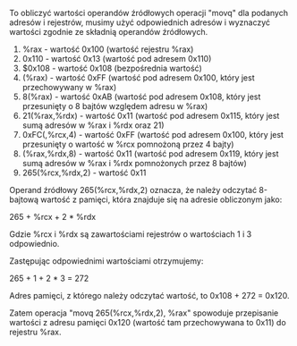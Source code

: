 To obliczyć wartości operandów źródłowych operacji "movq" dla podanych adresów i rejestrów, musimy użyć odpowiednich adresów i wyznaczyć wartości zgodnie ze składnią operandów źródłowych.

1. %rax - wartość 0x100 (wartość rejestru %rax)
2. 0x110 - wartość 0x13 (wartość pod adresem 0x110)
3. $0x108 - wartość 0x108 (bezpośrednia wartość)
4. (%rax) - wartość 0xFF (wartość pod adresem 0x100, który jest przechowywany w %rax)
5. 8(%rax) - wartość 0xAB (wartość pod adresem 0x108, który jest przesunięty o 8 bajtów względem adresu w %rax)
6. 21(%rax,%rdx) - wartość 0x11 (wartość pod adresem 0x115, który jest sumą adresów w %rax i %rdx oraz 21)
7. 0xFC(,%rcx,4) - wartość 0xFF (wartość pod adresem 0x100, który jest przesunięty o wartość w %rcx pomnożoną przez 4 bajty)
8. (%rax,%rdx,8) - wartość 0x11 (wartość pod adresem 0x119, który jest sumą adresów w %rax i %rdx pomnożonych przez 8 bajtów)
9. 265(%rcx,%rdx,2) - wartość 0x11 

Operand źródłowy 265(%rcx,%rdx,2) oznacza, że należy odczytać 8-bajtową wartość z pamięci, która znajduje się na adresie obliczonym jako:

265 + %rcx + 2 * %rdx

Gdzie %rcx i %rdx są zawartościami rejestrów o wartościach 1 i 3 odpowiednio.

Zastępując odpowiednimi wartościami otrzymujemy:

265 + 1 + 2 * 3 = 272

Adres pamięci, z którego należy odczytać wartość, to 0x108 + 272 = 0x120.

Zatem operacja "movq 265(%rcx,%rdx,2), %rax" spowoduje przepisanie wartości z adresu pamięci 0x120 (wartość tam przechowywana to 0x11) do rejestru %rax.
